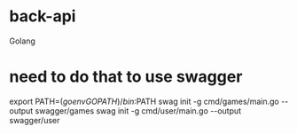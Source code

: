 # back-api
Golang

# need to do that to use swagger
export PATH=$(go env GOPATH)/bin:$PATH
swag init -g cmd/games/main.go --output swagger/games
swag init -g cmd/user/main.go --output swagger/user